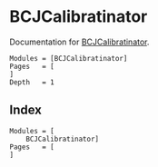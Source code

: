 # BCJCalibratinator
Documentation for [BCJCalibratinator](https://github.com/jmanthony3/BCJCalibratinator.jl).

```@contents
Modules = [BCJCalibratinator]
Pages   = [
]
Depth   = 1
```

## Index
```@index
Modules = [
    BCJCalibratinator]
Pages   = [
]
```
